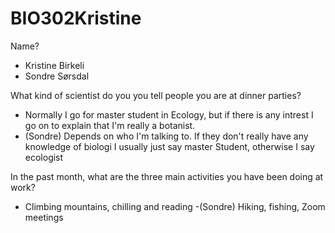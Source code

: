 # BIO302Kristine
Name?
- Kristine Birkeli
- Sondre Sørsdal

What kind of scientist do you you tell people you are at dinner parties?
- Normally I go for master student in Ecology, but if there is any intrest I go
on to explain that I'm really a botanist.
- (Sondre) Depends on who I'm talking to. If they don't really have any knowledge of biologi I usually just say master Student, otherwise I say ecologist

In the past month, what are the three main activities you have been doing at work?
- Climbing mountains, chilling and reading 
-(Sondre) Hiking, fishing, Zoom meetings
